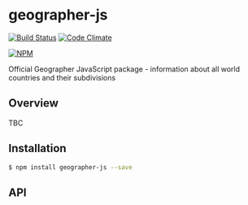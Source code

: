 # geographer-js
[![Build Status](https://travis-ci.org/MenaraSolutions/geographer-js.svg?branch=master)](https://travis-ci.org/MenaraSolutions/geographer-js)
[![Code Climate](https://codeclimate.com/github/MenaraSolutions/geographer-js.png)](https://codeclimate.com/github/MenaraSolutions/geographer-js)

[![NPM](https://nodei.co/npm/geographer-js.png)](https://npmjs.org/package/geographer-js)

Official Geographer JavaScript package - information about all world countries and their subdivisions

## Overview

TBC

## Installation

```bash
$ npm install geographer-js --save
```

## API
